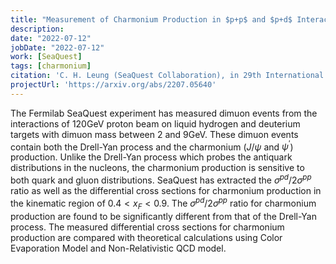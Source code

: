 ```yaml
---
title: "Measurement of Charmonium Production in $p+p$ and $p+d$ Interactions in the Fermilab SeaQuest Experiment"
description: 
date: "2022-07-12"
jobDate: "2022-07-12"
work: [SeaQuest]
tags: [charmonium]
citation: 'C. H. Leung (SeaQuest Collaboration), in 29th International Workshop on Deep-Inelastic Scattering and Related Subjects (July 2022), arXiv:2207.05640 [hep-ex].'
projectUrl: 'https://arxiv.org/abs/2207.05640'
---
```

The Fermilab SeaQuest experiment has measured dimuon events from the interactions of 120GeV proton beam on liquid hydrogen and deuterium targets with dimuon mass between 2 and 9GeV. These dimuon events contain both the Drell-Yan process and the charmonium ($J/\psi$ and $\psi^\prime$) production. Unlike the Drell-Yan process which probes the antiquark distributions in the nucleons, the charmonium production is sensitive to both quark and gluon distributions. SeaQuest has extracted the $\sigma^{pd}/2\sigma^{pp}$ ratio as well as the differential cross sections for charmonium production in the kinematic region of $0.4 < x_F < 0.9$. The $\sigma^{pd}/2\sigma^{pp}$ ratio for charmonium production are found to be significantly different from that of the Drell-Yan process. The measured differential cross sections for charmonium production are compared with theoretical calculations using Color Evaporation Model and Non-Relativistic QCD model.
